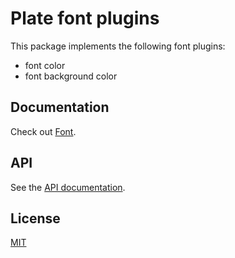 # Plate font plugins

This package implements the following font plugins:
- font color
- font background color

## Documentation

Check out [Font](https://plate.udecode.io/docs/plugins/font).

## API

See the [API documentation](https://plate-api.udecode.io/globals.html). 

## License

[MIT](../../../LICENSE)
